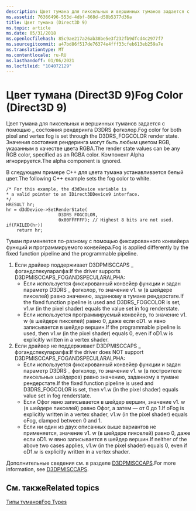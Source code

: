 ```yaml
---
description: Цвет тумана для пиксельных и вершинных туманов задается с помощью \_ состояния рендеринга D3DRS фогколор. Значения состояния рендеринга могут быть любым цветом RGB, указанным в качестве цвета RGBA. Компонент Alpha игнорируется.
ms.assetid: 76366496-553d-4dbf-868d-d58b5377d36a
title: Цвет тумана (Direct3D 9)
ms.topic: article
ms.date: 05/31/2018
ms.openlocfilehash: 85c9ae217a26ab38be5e3f232fb9dfcd4c2977f7
ms.sourcegitcommit: a47bd86f517de76374e4fff33cfeb613eb259a7e
ms.translationtype: MT
ms.contentlocale: ru-RU
ms.lasthandoff: 01/06/2021
ms.locfileid: "104072129"
---
```

# <a name="fog-color-direct3d-9"></a><span data-ttu-id="cd386-105">Цвет тумана (Direct3D 9)</span><span class="sxs-lookup"><span data-stu-id="cd386-105">Fog Color (Direct3D 9)</span></span>

<span data-ttu-id="cd386-106">Цвет тумана для пиксельных и вершинных туманов задается с помощью \_ состояния рендеринга D3DRS фогколор.</span><span class="sxs-lookup"><span data-stu-id="cd386-106">Fog color for both pixel and vertex fog is set through the D3DRS\_FOGCOLOR render state.</span></span> <span data-ttu-id="cd386-107">Значения состояния рендеринга могут быть любым цветом RGB, указанным в качестве цвета RGBA.</span><span class="sxs-lookup"><span data-stu-id="cd386-107">The render state values can be any RGB color, specified as an RGBA color.</span></span> <span data-ttu-id="cd386-108">Компонент Alpha игнорируется.</span><span class="sxs-lookup"><span data-stu-id="cd386-108">The alpha component is ignored.</span></span>

<span data-ttu-id="cd386-109">В следующем примере C++ для цвета тумана устанавливается белый цвет.</span><span class="sxs-lookup"><span data-stu-id="cd386-109">The following C++ example sets the fog color to white.</span></span>


```
/* For this example, the d3dDevice variable is
* a valid pointer to an IDirect3DDevice9 interface.
*/
HRESULT hr;
hr = d3dDevice->SetRenderState(
                    D3DRS_FOGCOLOR,
                    0x00FFFFFF); // Highest 8 bits are not used.
if(FAILED(hr))
    return hr;
```



<span data-ttu-id="cd386-110">Туман применяется по-разному с помощью фиксированного конвейера функций и программируемого конвейера.</span><span class="sxs-lookup"><span data-stu-id="cd386-110">Fog is applied differently by the fixed function pipeline and the programmable pipeline.</span></span>

1.  <span data-ttu-id="cd386-111">Если драйвер поддерживает D3DPMISCCAPS \_ фогандспекуларалфа:</span><span class="sxs-lookup"><span data-stu-id="cd386-111">If the driver supports D3DPMISCCAPS\_FOGANDSPECULARALPHA:</span></span>
    -   <span data-ttu-id="cd386-112">Если используется фиксированный конвейер функции и задан параметр D3DRS \_ фогколор, то значение v1. w (в шейдере пикселей) равно значению, заданному в тумане рендерстате.</span><span class="sxs-lookup"><span data-stu-id="cd386-112">If the fixed function pipeline is used and D3DRS\_FOGCOLOR is set, v1.w (in the pixel shader) equals the value set in fog renderstate.</span></span>
    -   <span data-ttu-id="cd386-113">Если используется программируемый конвейер, то значение v1. w (в шейдере пикселей) равно 0, даже если oD1. w явно записывается в шейдер вершин.</span><span class="sxs-lookup"><span data-stu-id="cd386-113">If the programmable pipeline is used, then v1.w (in the pixel shader) equals 0, even if oD1.w is explicitly written in a vertex shader.</span></span>
2.  <span data-ttu-id="cd386-114">Если драйвер не поддерживает D3DPMISCCAPS \_ фогандспекуларалфа:</span><span class="sxs-lookup"><span data-stu-id="cd386-114">If the driver does NOT support D3DPMISCCAPS\_FOGANDSPECULARALPHA:</span></span>
    -   <span data-ttu-id="cd386-115">Если используется фиксированный конвейер функции и задан параметр D3DRS \_ фогколор, то значение v1. w (в построителе пиксельных шейдеров) равно значению, заданному в тумане рендерстате.</span><span class="sxs-lookup"><span data-stu-id="cd386-115">If the fixed function pipeline is used and D3DRS\_FOGCOLOR is set, then v1.w (in the pixel shader) equals value set in fog renderstate.</span></span>
    -   <span data-ttu-id="cd386-116">Если Офог явно записывается в шейдер вершин, значение v1. w (в шейдере пикселей) равно Офог, а затем — от 0 до 1.</span><span class="sxs-lookup"><span data-stu-id="cd386-116">If oFog is explicitly written in a vertex shader, v1.w (in the pixel shader) equals oFog, clamped between 0 and 1.</span></span>
    -   <span data-ttu-id="cd386-117">Если ни один из двух описанных выше вариантов не применяется, значение v1. w (в шейдере пикселей) равно 0, даже если oD1. w явно записывается в шейдер вершин.</span><span class="sxs-lookup"><span data-stu-id="cd386-117">If neither of the above two cases applies, v1.w (in the pixel shader) equals 0, even if oD1.w is explicitly written in a vertex shader.</span></span>

<span data-ttu-id="cd386-118">Дополнительные сведения см. в разделе [D3DPMISCCAPS](d3dpmisccaps.md).</span><span class="sxs-lookup"><span data-stu-id="cd386-118">For more information, see [D3DPMISCCAPS](d3dpmisccaps.md).</span></span>

## <a name="related-topics"></a><span data-ttu-id="cd386-119">См. также</span><span class="sxs-lookup"><span data-stu-id="cd386-119">Related topics</span></span>

<dl> <dt>

[<span data-ttu-id="cd386-120">Типы туманов</span><span class="sxs-lookup"><span data-stu-id="cd386-120">Fog Types</span></span>](fog-types.md)
</dt> </dl>

 

 




